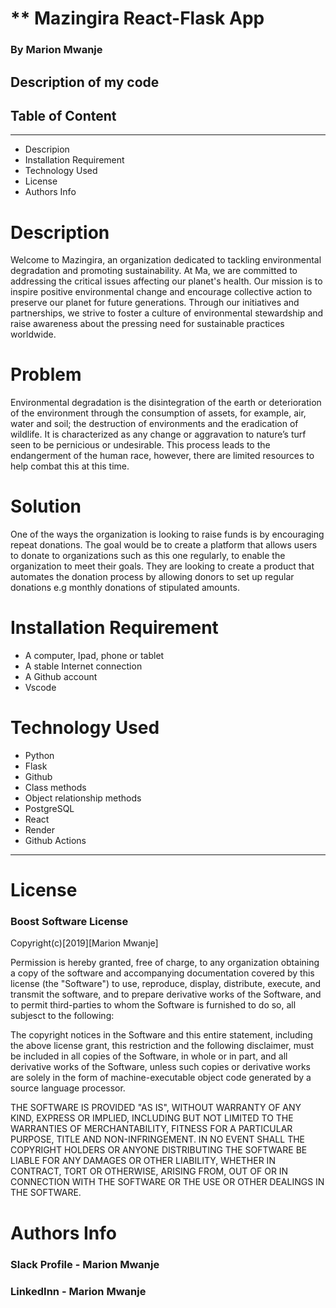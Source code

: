 # ** Mazingira React-Flask App


### **By Marion Mwanje**

## **Description of my code**

## **Table of Content**

---

- Descripion
- Installation Requirement
- Technology Used
- License
- Authors Info

# **Description**
Welcome to Mazingira, an organization dedicated to tackling environmental degradation and promoting sustainability. At Ma, we are committed to addressing the critical issues affecting our planet's health. Our mission is to inspire positive environmental change and encourage collective action to preserve our planet for future generations. Through our initiatives and partnerships, we strive to foster a culture of environmental stewardship and raise awareness about the pressing need for sustainable practices worldwide.
# **Problem**
Environmental degradation is the disintegration of the earth or deterioration of the environment through the consumption of assets, for example, air, water and soil; the destruction of environments and the eradication of wildlife. It is characterized as any change or aggravation to nature’s turf seen to be pernicious or undesirable. This process leads to the endangerment of the human race, however, there are limited resources to help combat this at this time.
# **Solution**
One of the ways the organization is looking to raise funds is by encouraging repeat donations. The goal would be to create a platform that allows users to donate to organizations such as this one regularly, to enable the organization to meet their goals. They are looking to create a product that automates the donation process by allowing donors to set up regular donations e.g monthly donations of stipulated amounts.
# **Installation Requirement**
- A computer, Ipad, phone or tablet
- A stable Internet connection
- A Github account
- Vscode

# **Technology Used**
- Python 
- Flask
- Github
- Class methods
- Object relationship methods  
- PostgreSQL
- React
- Render 
- Github Actions

---

# **License**

### Boost Software License

Copyright(c)[2019][Marion Mwanje]

Permission is hereby granted, free of charge, to any organization obtaining a copy of the software and accompanying documentation covered by this license (the "Software") to use, reproduce, display, distribute, execute, and transmit the software, and to prepare derivative works of the Software, and to permit third-parties to whom the Software is furnished to do so, all subjesct to the following:

The copyright notices in the Software and this entire statement, including the above license grant, this restriction and the following disclaimer, must be included in all copies of the Software, in whole or in part, and all derivative works of the Software, unless such copies or derivative works are solely in the form of machine-executable object code generated by a source language processor.

THE SOFTWARE IS PROVIDED "AS IS", WITHOUT WARRANTY OF ANY KIND, EXPRESS OR
IMPLIED, INCLUDING BUT NOT LIMITED TO THE WARRANTIES OF MERCHANTABILITY,
FITNESS FOR A PARTICULAR PURPOSE, TITLE AND NON-INFRINGEMENT. IN NO EVENT
SHALL THE COPYRIGHT HOLDERS OR ANYONE DISTRIBUTING THE SOFTWARE BE LIABLE
FOR ANY DAMAGES OR OTHER LIABILITY, WHETHER IN CONTRACT, TORT OR OTHERWISE,
ARISING FROM, OUT OF OR IN CONNECTION WITH THE SOFTWARE OR THE USE OR OTHER
DEALINGS IN THE SOFTWARE.

# **Authors Info**

### Slack Profile - Marion Mwanje

### LinkedInn - Marion Mwanje

